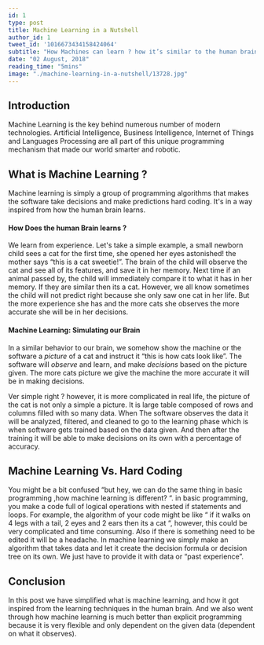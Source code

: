 ```yaml
---
id: 1
type: post
title: Machine Learning in a Nutshell
author_id: 1
tweet_id: '1016673434158424064'
subtitle: "How Machines can learn ? how it’s similar to the human brain? And how it is different than normal programming algorithms?"
date: "02 August, 2018"
reading_time: "5mins"
image: "./machine-learning-in-a-nutshell/13728.jpg"
---
```

## Introduction
Machine Learning is the key behind numerous number of modern technologies. Artificial Intelligence, Business Intelligence, Internet of Things and Languages Processing are all part of this unique programming mechanism that made our world smarter and robotic.

## What is Machine Learning ?
Machine learning is simply a group of programming algorithms that makes the software take decisions and make predictions hard coding. It's in a way inspired from how the human brain learns.

#### How Does the human Brain learns ?
We learn from experience. Let's take a simple example, a small newborn child sees a cat for the first time, she opened her eyes astonished!  the mother says “this is a cat sweetie!”. The brain of the child will observe the cat and see all of its features, and save it in her memory. Next time if an animal passed by, the child will immediately compare it to what it has in her memory. If they are similar then its a cat. However, we all know sometimes the child will not predict right because she only saw one cat in her life. But the more experience she has and the more cats she observes the more accurate she will be in her decisions.

#### Machine Learning: Simulating our Brain
In a similar behavior to our brain, we somehow show the machine or the software a *picture* of a cat and instruct it “this is how cats look like”. The software will *observe* and learn, and make *decisions* based on the picture given. The more cats picture we give the machine the more accurate it will be in making decisions.

Ver simple right ? however, it is more complicated in real life, the picture of the cat is not only a simple a picture. It is large table composed of rows and columns filled with so many data.  When The software observes the data it will be analyzed, filtered, and cleaned to go to the learning phase which is when software gets trained based on the data given. And then after the training it will be able to make decisions on its own with a percentage of accuracy.

## Machine Learning Vs. Hard Coding
You might be a bit confused “but hey, we can do the same thing in basic programming ,how machine learning is different? “. in basic programming, you make a code full of logical operations with nested if statements and loops. For example, the algorithm of your code might be like “ if it walks on 4 legs with a tail, 2 eyes and 2 ears then its a cat “, however, this could be very complicated and time consuming. Also if there is something need to be edited it will be a headache.
In machine learning we simply make an algorithm that takes data and let it create the decision formula or decision tree on its own. We just have to provide it with data or “past experience”.

## Conclusion
In this post we have simplified what is machine learning, and how it got inspired from the learning techniques in the human brain. And we also went through how machine learning is much better than explicit programming because it is very flexible and only dependent on the given data (dependent on what it observes).

